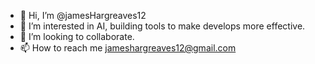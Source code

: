 - 👋 Hi, I’m @jamesHargreaves12
- 👀 I’m interested in AI, building tools to make develops more effective.
- 💞️ I’m looking to collaborate.
- 📫 How to reach me jameshargreaves12@gmail.com

<!---
jamesHargreaves12/jamesHargreaves12 is a ✨ special ✨ repository because its `README.md` (this file) appears on your GitHub profile.
You can click the Preview link to take a look at your changes.
--->
